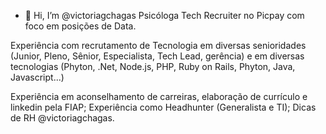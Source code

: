 - 👋 Hi, I’m @victoriagchagas
Psicóloga 
Tech Recruiter no Picpay com foco em posições de Data. 

Experiência com recrutamento de Tecnologia em diversas senioridades (Junior, Pleno, Sênior, Especialista, Tech Lead, gerência) e em diversas tecnologias (Phyton, .Net, Node.js, PHP, Ruby on Rails, Phyton, Java, Javascript...)


Experiência em aconselhamento de carreiras, elaboração de currículo e linkedin pela FIAP;
Experiência como Headhunter (Generalista e TI);
Dicas de RH @victoriagchagas.
<!---
victoriagchagas/victoriagchagas is a ✨ special ✨ repository because its `README.md` (this file) appears on your GitHub profile.
You can click the Preview link to take a look at your changes.
--->
